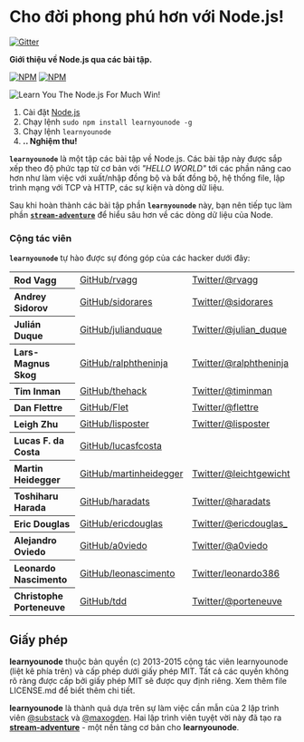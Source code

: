 # Cho đời phong phú hơn với Node.js!

[![Gitter](https://badges.gitter.im/Join%20Chat.svg)](https://gitter.im/nodeschool/discussions?utm_source=badge&utm_medium=badge&utm_campaign=pr-badge&utm_content=badge)

**Giới thiệu về Node.js qua các bài tập.**

[![NPM](https://nodei.co/npm/learnyounode.png?downloads=true&&downloadRank=true&stars=true)](https://nodei.co/npm/learnyounode/) [![NPM](https://nodei.co/npm-dl/learnyounode.png?months=3&height=3)](https://nodei.co/npm/learnyounode/)

![Learn You The Node.js For Much Win!](https://raw.github.com/rvagg/learnyounode/master/learnyounode.png)

  1. Cài đặt [Node.js](http://nodejs.org/)
  2. Chạy lệnh `sudo npm install learnyounode -g`
  3. Chạy lệnh `learnyounode`
  4. **.. Nghiệm thu!**

<b><code>learnyounode</code></b> là một tập các bài tập về Node.js. Các bài tập này được sắp xếp theo độ phức tạp từ cơ bản với *"HELLO WORLD"* tới các phần nâng cao hơn như làm việc với xuất/nhập đồng bộ và bất đồng bộ, hệ thống file, lập trình mạng với TCP và HTTP, các sự kiện và dòng dữ liệu.

Sau khi hoàn thành các bài tập phần <b><code>learnyounode</code></b> này, bạn nên tiếp tục làm phần  <b><code>[stream-adventure](https://github.com/substack/stream-adventure)</code></b> để hiểu sâu hơn về các dòng dữ liệu của Node.

### Cộng tác viên

<b><code>learnyounode</code></b> tự hào được sự đóng góp của các hacker dưới đây:

<table><tbody>
<tr><th align="left">Rod Vagg</th><td><a href="https://github.com/rvagg">GitHub/rvagg</a></td><td><a href="http://twitter.com/rvagg">Twitter/@rvagg</a></td></tr>
<tr><th align="left">Andrey Sidorov</th><td><a href="https://github.com/sidorares">GitHub/sidorares</a></td><td><a href="http://twitter.com/sidorares">Twitter/@sidorares</a></td></tr>
<tr><th align="left">Julián Duque</th><td><a href="https://github.com/julianduque">GitHub/julianduque</a></td><td><a href="http://twitter.com/julian_duque">Twitter/@julian_duque</a></td></tr>
<tr><th align="left">Lars-Magnus Skog</th><td><a href="https://github.com/ralphtheninja">GitHub/ralphtheninja</a></td><td><a href="http://twitter.com/ralphtheninja">Twitter/@ralphtheninja</a></td></tr>
<tr><th align="left">Tim Inman</th><td><a href="https://github.com/thehack">GitHub/thehack</a></td><td><a href="http://twitter.com/timinman">Twitter/@timinman</a></td></tr>
<tr><th align="left">Dan Flettre</th><td><a href="https://github.com/Flet">GitHub/Flet</a></td><td><a href="http://twitter.com/flettre">Twitter/@flettre</a></td></tr>
<tr><th align="left">Leigh Zhu</th><td><a href="https://github.com/lisposter">GitHub/lisposter</a></td><td><a href="http://twitter.com/lisposter">Twitter/@lisposter</a></td></tr>
<tr><th align="left">Lucas F. da Costa</th><td><a href="https://github.com/lucasfcosta">GitHub/lucasfcosta</a></td><td></td></tr>
<tr><th align="left">Martin Heidegger</th><td><a href="https://github.com/martinheidegger">GitHub/martinheidegger</a></td><td><a href="http://twitter.com/leichtgewicht">Twitter/@leichtgewicht</a></td></tr>
<tr><th align="left">Toshiharu Harada</th><td><a href="https://github.com/haradats">GitHub/haradats</a></td><td><a href="http://twitter.com/haradats">Twitter/@haradats</a></td></tr>
<tr><th align="left">Eric Douglas</th><td><a href="https://github.com/ericdouglas">GitHub/ericdouglas</a></td><td><a href="http://twitter.com/ericdouglas_">Twitter/@ericdouglas_</a></td></tr>
<tr><th align="left">Alejandro Oviedo</th><td><a href="https://github.com/a0viedo">GitHub/a0viedo</a></td><td><a href="http://twitter.com/a0viedo">Twitter/@a0viedo</a></td></tr>
<tr><th align="left">Leonardo Nascimento</th><td><a href="https://github.com/leonascimento">GitHub/leonascimento</a></td><td><a href="http://twitter.com/leonardo386">Twitter/leonardo386</a></td></tr>
<tr><th align="left">Christophe Porteneuve</th><td><a href="https://github.com/tdd">GitHub/tdd</a></td><td><a href="http://twitter.com/porteneuve">Twitter/@porteneuve</a></td></tr>
</tbody></table>

## Giấy phép

**learnyounode** thuộc bản quyền (c) 2013-2015 cộng tác viên learnyounode (liệt kê phía trên) và cấp phép dưới giấy phép MIT. Tất cả các quyền không rõ ràng được cấp bởi giấy phép MIT sẽ được quy định riêng. Xem thêm file LICENSE.md để biết thêm chi tiết.

**learnyounode** là thành quả dựa trên sự làm việc cần mẫn của 2 lập trình viên [@substack](https://github.com/substack) và [@maxogden](https://github.com/maxogden). Hai lập trình viên tuyệt vời này đã tạo ra **[stream-adventure](https://github.com/substack/stream-adventure)** - một nền tảng cơ bản cho **learnyounode**.
